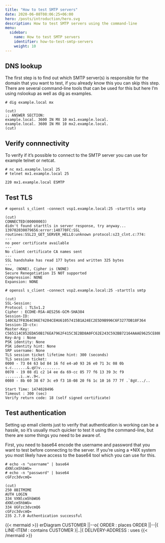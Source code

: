 ```yaml
---
title: "How to test SMTP servers"
date: 2020-06-08T08:06:25+06:00
hero: /posts/introduction/hero.svg
description: How to test SMTP servers using the command-line
menu:
  sidebar:
    name: How to test SMTP servers
    identifier: how-to-test-smtp-servers
    weight: 10
---
```


## DNS lookup

The first step is to find out which SMTP server(s) is responsible for the domain that you want to test, if you already know this you can skip this step. There are several command-line tools that can be used for this but here I’m using nslookup as well as dig as examples.

```shell
# dig example.local mx

(cut)
;; ANSWER SECTION:
example.local. 3600 IN MX 10 mx1.example.local.
example.local. 3600 IN MX 10 mx2.example.local.
(cut)
```

## Verify connnectivity

To verify if it’s possible to connect to the SMTP server you can use for example telnet or netcat.

```shell
# nc mx1.example.local 25
# telnet mx1.example.local 25

220 mx1.example.local ESMTP
```

## Test TLS

```shell
# openssl s_client -connect vsp1.example.local:25 -starttls smtp

(cut)
CONNECTED(00000003)
didn't found starttls in server response, try anyway...
139702030079656:error:140770FC:SSL routines:SSL23_GET_SERVER_HELLO:unknown protocol:s23_clnt.c:774:
---
no peer certificate available
---
No client certificate CA names sent
---
SSL handshake has read 177 bytes and written 325 bytes
---
New, (NONE), Cipher is (NONE)
Secure Renegotiation IS NOT supported
Compression: NONE
Expansion: NONE
```


```shell
# openssl s_client -connect vsp2.example.local:25 -starttls smtp

(cut)
SSL-Session:
Protocol : TLSv1.2
Cipher : ECDHE-RSA-AES256-GCM-SHA384
Session-ID: 140C627F8364C06E74204CEHU61057415B1A24EC2E5D9B996C6F3277DB18F364
Session-ID-ctx:
Master-Key: C565114C052EDA50B176EA7962F415C3E2BD8A0FC62E243C592BB72164AAAE9625CE80EE81BF88FD8C480EAC4E20A74C
Key-Arg : None
PSK identity: None
PSK identity hint: None
SRP username: None
TLS session ticket lifetime hint: 300 (seconds)
TLS session ticket:
0000 - 73 04 63 bd 84 16 fd e4-a0 93 26 e0 71 3c 08 0b s.c.......&.qV)v.........
0070 - 19 08 d1 c2 14 ee da 69-cc 85 77 f6 13 39 3c f9 .......i..w..9<.
0080 - 8b 60 38 67 3c e9 f3 18-08 20 f6 1c 10 16 77 7f .`8gV.../..

Start Time: 1474028496
Timeout : 300 (sec)
Verify return code: 18 (self signed certificate)
```

## Test authentication

Setting up email clients just to verify that authentication is working can be a hassle, so it’s usually much quicker to test it using the command-line, but there are some things you need to be aware of.

First, you need to base64 encode the username and password that you want to test before connecting to the server. If you’re using a *NIX system you most likely have access to the base64 tool which you can use for this.

```shell
# echo -n "username" | base64
dXNlcm5hbWU=
# echo -n "password" | base64
cGFzc3dvcmQ=
```

```shell
(cut)
250 8BITMIME
AUTH LOGIN
334 VXNlcm5hbWU6
dXNlcm5hbWU=
334 UGFzc3dvcmQ6
cGFzc3dvcmQ=
235 2.7.0 Authentication successful
```

{{< mermaid >}}
erDiagram
    CUSTOMER ||--o{ ORDER : places
    ORDER ||--|{ LINE-ITEM : contains
    CUSTOMER }|..|{ DELIVERY-ADDRESS : uses
{{< /mermaid >}}